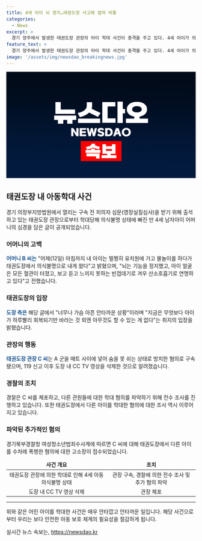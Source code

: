 ```yaml
---
title: 4세 아이 뇌 정지…태권도장 사고에 엄마 비통
categories:
  - News
excerpt: >
  경기 양주에서 발생한 태권도장 관장의 아이 학대 사건이 충격을 주고 있다. 4세 아이가 의식불명 상태에 빠진 채 발견되어 산소호흡기로 연명 중이며, 어머니의 충격과 분노가 소셜미디어를 빛냈다. 학부모들을 대상으로 한 입장문을 통해 사과와 아이의 빠른 회복을 바라는 태도를 보이지만, 관장은 중태에 빠진 아이를 방치하고 CCTV 영상을 삭제하려 했다는 의혹이 제기되고 있다. 추가로, 다른 아이들에 대한 학대 혐의도 조사 중이다. (문단 요약 길이: 200자)
feature_text: >
  경기 양주에서 발생한 태권도장 관장의 아이 학대 사건이 충격을 주고 있다. 4세 아이가 의식불명 상태에 빠진 채 발견되어 산소호흡기로 연명 중이며, 어머니의 충격과 분노가 소셜미디어를 빛냈다. 학부모들을 대상으로 한 입장문을 통해 사과와 아이의 빠른 회복을 바라는 태도를 보이지만, 관장은 중태에 빠진 아이를 방치하고 CCTV 영상을 삭제하려 했다는 의혹이 제기되고 있다. 추가로, 다른 아이들에 대한 학대 혐의도 조사 중이다. (문단 요약 길이: 200자)
image: '/assets/img/newsdao_breakingnews.jpg'
---
```


<p><img src="/assets/img/newsdao_breakingnews.jpg" alt="firstkoreanews 속보" /></p>

<h2 data-ke-size="size26">태권도장 내 아동학대 사건</h2>

<p data-ke-size="size16">경기 의정부지방법원에서 열리는 구속 전 피의자 심문(영장실질심사)을 받기 위해 출석하고 있는 태권도장 관장으로부터 학대당해 의식불명 상태에 빠진 만 4세 남자아이 어머니의 심경을 담은 글이 공개되었습니다.</p>

<h3>어머니의 고백</h3>

<p data-ke-size="size16"><b><span style="color: #1a5490;">어머니 B 씨는</span></b> "어제(12일) 아침까지 내 아이는 멀쩡히 유치원에 가고 물놀이를 하다가 태권도장에서 의식불명으로 내게 왔다"고 밝혔으며, "뇌는 기능을 정지했고, 아이 얼굴은 모든 혈관이 터졌고, 보고 듣고 느끼지 못하는 빈껍데기로 겨우 산소호흡기로 연명하고 있다"고 전했습니다.</p>

<h3>태권도장의 입장</h3>

<p data-ke-size="size16"><b><span style="color: #1a5490;">도장 측은</span></b> 해당 글에서 "너무나 가슴 아픈 안타까운 상황"이라며 "지금은 무엇보다 아이가 하루빨리 회복되기만 바라는 것 외엔 아무것도 할 수 있는 게 없다"는 취지의 입장을 밝혔습니다.</p>

<h3>관장의 행동</h3>

<p data-ke-size="size16"><b><span style="color: #1a5490;">태권도장 관장 C 씨</span></b>는 A 군을 매트 사이에 넣어 숨을 못 쉬는 상태로 방치한 혐의로 구속됐으며, 119 신고 이후 도장 내 CC TV 영상을 삭제한 것으로 알려졌습니다.</p>

<h3>경찰의 조치</h3>

<p data-ke-size="size16">경찰은 C 씨를 체포하고, 다른 관원들에 대한 학대 혐의를 파악하기 위해 전수 조사를 진행하고 있습니다. 또한 태권도장에서 다른 아이를 학대한 혐의에 대한 조사 역시 이루어지고 있습니다.</p>

<h3>파악된 추가적인 혐의</h3>

<p data-ke-size="size16">경기북부경찰청 여성청소년범죄수사계에 따르면 C 씨에 대해 태권도장에서 다른 아이를 수차례 폭행한 혐의에 대한 고소장이 접수되었습니다.</p>

<table>
  <thead>
    <tr>
      <td style="text-align: center; height: 17px;"><b>사건 개요</b></td>
      <td style="text-align: center; height: 17px;"><b>조치</b></td>
    </tr>
  </thead>
  <tbody>
    <tr>
      <td style="text-align: center; height: 17px;">태권도장 관장에 의한 학대로 인해 4세 아동 의식불명 상태</td>
      <td style="text-align: center; height: 17px;">관장 구속, 경찰에 의한 전수 조사 및 추가 혐의 파악</td>
    </tr>
    <tr>
      <td style="text-align: center; height: 17px;">도장 내 CC TV 영상 삭제</td>
      <td style="text-align: center; height: 17px;">관장 체포</td>
    </tr>
  </tbody>
</table>

<hr>

<p data-ke-size="size16">위와 같은 어린 아이를 학대한 사건은 매우 안타깝고 안타까운 일입니다. 해당 사건으로부터 우리는 보다 안전한 아동 보호 체계의 필요성을 절감하게 됩니다.</p>
실시간 뉴스 속보는, <a href="https://newsdao.kr" rel="dofollow">https://newsdao.kr</a>


